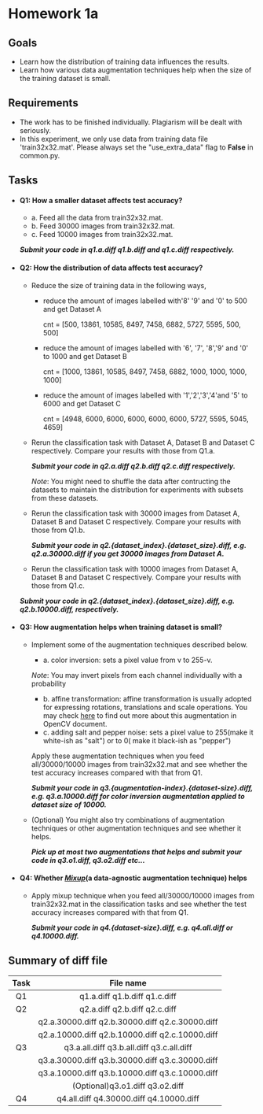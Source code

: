 # Homework 1a
## Goals
- Learn how the distribution of training data influences the results.
- Learn how various data augmentation techniques help when the size of the training dataset is small.

## Requirements
- The work has to be finished individually. Plagiarism will be dealt with seriously.
- In this experiment, we only use data from training data file 'train32x32.mat'. Please always set the "use_extra_data" flag to **False** in common.py.


## Tasks
- #### Q1: How a smaller dataset affects test accuracy?
  - a. Feed all the data from train32x32.mat.
  - b. Feed 30000 images from train32x32.mat.
  - c. Feed 10000 images from train32x32.mat.
  
  **_Submit your code in q1.a.diff q1.b.diff and q1.c.diff respectively._**
   
- #### Q2: How the distribution of data affects test accuracy?
   - Reduce the size of training data in the following ways, 
     - reduce the amount of images labelled with'8' '9' and '0' to 500 and get Dataset A

       cnt = [500, 13861, 10585, 8497, 7458, 6882, 5727, 5595, 500, 500]
     - reduce the amount of images labelled with '6', '7', '8','9' and '0' to 1000 and get Dataset B

       cnt = [1000, 13861, 10585, 8497, 7458, 6882, 1000, 1000, 1000, 1000]
     - reduce the amount of images labelled with '1','2','3','4'and '5' to 6000 and get Dataset C

       cnt = [4948, 6000, 6000, 6000, 6000, 6000, 5727, 5595, 5045, 4659]

  - Rerun the classification task with Dataset A, Dataset B and Dataset C respectively. Compare your results with those from Q1.a.
    
    **_Submit your code in q2.a.diff q2.b.diff q2.c.diff respectively._**
    
    _Note_: You might need to shuffle the data after contructing the datasets to maintain the distribution for experiments with subsets from these datasets.
  - Rerun the classification task with 30000 images from Dataset A,  Dataset B and Dataset C respectively. Compare your results with those from Q1.b.
    
    **_Submit your code in q2.{dataset_index}.{dataset_size}.diff, e.g. q2.a.30000.diff if you get 30000 images from Dataset A._**
  - Rerun the classification task with 10000 images from Dataset A,  Dataset B and Dataset C respectively. Compare your results with those from Q1.c.
   
   **_Submit your code in q2.{dataset_index}.{dataset_size}.diff, e.g. q2.b.10000.diff, respectively._**
- #### Q3: How augmentation helps when training dataset is small?
   - Implement some of the augmentation techniques described below.
      * a. color inversion: sets a pixel value from v to 255-v. 
        
       _Note_: You may invert pixels from each channel individually with a probability
      * b. affine transformation: affine transformation is usually adopted for expressing rotations, translations and scale operations.  You may check [here](https://docs.opencv.org/2.4.13.7/doc/tutorials/imgproc/imgtrans/warp_affine/warp_affine.html) to find out more about this augmentation in OpenCV document.
      * c. adding salt and pepper noise: sets a pixel value to 255(make it white-ish as "salt") or to 0( make it black-ish as "pepper")
      
      Apply these augmentation techniques when you feed all/30000/10000 images from train32x32.mat and see whether the test accuracy increases compared with that from Q1.
      
      **_Submit your code in q3.{augmentation-index}.{dataset-size}.diff, e.g. q3.a.10000.diff for color inversion augmentation applied to dataset size of 10000._**
  - (Optional) You might also try combinations of augmentation techniques or other augmentation techniques and see whether it helps.
      
      **_Pick up at most two augmentations that helps and submit your code in q3.o1.diff, q3.o2.diff etc..._**

- #### Q4: Whether [_Mixup_]((https://arxiv.org/abs/1710.09412))(a data-agnostic augmentation technique) helps
    - Apply mixup technique when you feed all/30000/10000 images from train32x32.mat in the classification tasks and see whether the test accuracy increases compared with that from Q1.
      
      **_Submit your code in q4.{dataset-size}.diff, e.g. q4.all.diff or q4.10000.diff._**

## Summary of diff file


|Task | File name|
|:---:|:---:| 
|Q1|q1.a.diff q1.b.diff q1.c.diff
|Q2|q2.a.diff q2.b.diff q2.c.diff 
|| q2.a.30000.diff q2.b.30000.diff q2.c.30000.diff
||   q2.a.10000.diff q2.b.10000.diff q2.c.10000.diff
|Q3| q3.a.all.diff    q3.b.all.diff  q3.c.all.diff 
||   q3.a.30000.diff  q3.b.30000.diff  q3.c.30000.diff 
 ||  q3.a.10000.diff  q3.b.10000.diff  q3.c.10000.diff
||(Optional)q3.o1.diff q3.o2.diff
|Q4|q4.all.diff q4.30000.diff q4.10000.diff


